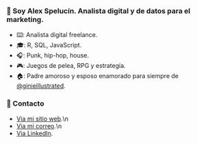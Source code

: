 ### 👋 Soy Alex Spelucín. Analista digital y de datos para el marketing.

- ⌨️: Analista digital freelance.
- 🎓: R, SQL, JavaScript.
- 🎧: Punk, hip-hop, house.
- 🎮: Juegos de pelea, RPG y estrategia.
- 🏠: Padre amoroso y esposo enamorado para siempre de [@ginieillustrated](https://www.instagram.com/ginieillustrated/).

### 📧 Contacto

- [Via mi sitio web](https://spelucin.online/contacto).\n
- [Via mi correo](mailto:alex@spelucin.online).\n
- [Via LinkedIn](https://www.linkedin.com/in/alexspelucin/).
